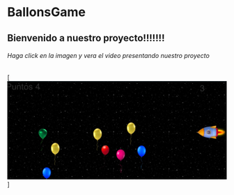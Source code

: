 # BallonsGame
## Bienvenido a nuestro proyecto!!!!!!!
###### Haga click en la imagen y vera el video presentando nuestro proyecto
[![Image of main page](https://github.com/IndianaLora/BallonsGame/blob/main/Screenshot%20(663).png?raw=true)]
